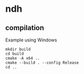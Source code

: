 # ndh

## compilation

Example using Windows
```
mkdir build
cd build
cmake -A x64 ..
cmake --build . --config Release
cd ..
```
